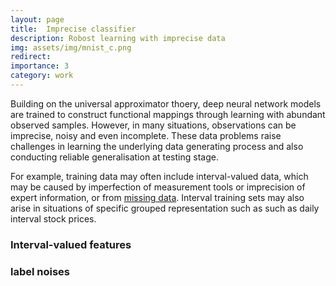 ```yaml
---
layout: page
title:  Imprecise classifier
description: Robost learning with imprecise data
img: assets/img/mnist_c.png
redirect:
importance: 3
category: work
---
```


Building on the universal approximator thoery, deep neural network models are trained to construct functional mappings through learning with abundant observed samples. However, in many situations, observations can be imprecise, noisy and even incomplete. These data problems raise challenges in learning the underlying data generating process and also conducting reliable generalisation at testing stage. 

For example, training data may often include interval-valued data, which may be caused by imperfection of measurement tools or imprecision of expert information, or from [missing data](./_projects/1_project.md). Interval training sets may also arise in situations of specific grouped representation such as such as daily interval stock prices.


### Interval-valued features



### label noises


